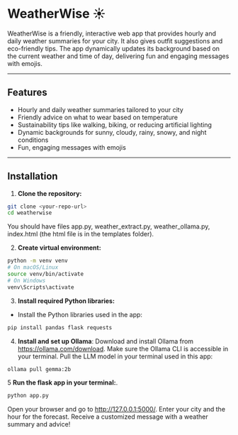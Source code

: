 # WeatherWise ☀️

WeatherWise is a friendly, interactive web app that provides hourly and daily weather summaries for your city. It also gives outfit suggestions and eco-friendly tips. The app dynamically updates its background based on the current weather and time of day, delivering fun and engaging messages with emojis.

---

## Features

- Hourly and daily weather summaries tailored to your city
- Friendly advice on what to wear based on temperature
- Sustainability tips like walking, biking, or reducing artificial lighting
- Dynamic backgrounds for sunny, cloudy, rainy, snowy, and night conditions
- Fun, engaging messages with emojis

---

## Installation

1. **Clone the repository:**

```bash
git clone <your-repo-url>
cd weatherwise
```
You should have files app.py, weather_extract.py, weather_ollama.py, index.html (the html file is in the templates folder).

2. **Create virtual environment:**
```bash
python -m venv venv
# On macOS/Linux
source venv/bin/activate
# On Windows
venv\Scripts\activate
```
3. **Install required Python libraries:**
- Install the Python libraries used in the app:

```bash
pip install pandas flask requests
```

4. **Install and set up Ollama**:
Download and install Ollama from https://ollama.com/download.
Make sure the Ollama CLI is accessible in your terminal.
Pull the LLM model in your terminal used in this app:
```bash
ollama pull gemma:2b
```

5 **Run the flask app in your terminal:**.
```bash
python app.py
```
Open your browser and go to http://127.0.0.1:5000/. Enter your city and the hour for the forecast. Receive a customized message with a weather summary and advice!
